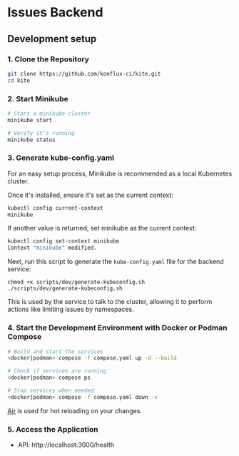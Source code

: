 # Issues Backend

## Development setup

### 1. Clone the Repository

```bash
git clone https://github.com/konflux-ci/kite.git
cd kite
```

### 2. Start Minikube

```bash
# Start a minikube cluster
minikube start

# Verify it's running
minikube status
```

### 3. Generate kube-config.yaml

For an easy setup process, Minikube is recommended as a local Kubernetes cluster.

Once it's installed, ensure it's set as the current context:
```bash
kubectl config current-context
minikube
```

If another value is returned, set minikube as the current context:
```bash
kubectl config set-context minikube
Context "minikube" modified.
```
Next, run this script to generate the `kube-config.yaml` file for the backend service:
```
chmod +x scripts/dev/generate-kubeconfig.sh
./scripts/dev/generate-kubeconfig.sh
```

This is used by the service to talk to the cluster, allowing it to perform actions like limiting issues by namespaces.

### 4. Start the Development Environment with Docker or Podman Compose

```bash
# Build and start the services
<docker|podman> compose -f compose.yaml up -d --build

# Check if services are running
<docker|podman> compose ps

# Stop services when needed
<docker|podman> compose -f compose.yaml down -v
```

[Air](https://github.com/air-verse/air) is used for hot reloading on your changes.

### 5. Access the Application

- API: http://localhost:3000/health

